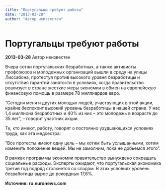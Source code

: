 ```yaml
---
title: "Португальцы требуют работы"
date: "2013-03-28"
author: "Автор неизвестен"
---
```


# Португальцы требуют работы

**2013-03-28** Автор неизвестен

Вчера сотни португальских безработных, а также активисты профсоюзов и молодежных организаций вышли в среду на улицы Лиссабона, протестуя против высокого уровня безработицы и отсутствия гарантий занятости в условиях, когда правительство реализует в стране жесткие меры экономии в обмен на европейскую финансовую помощь в размере 78 миллиардов евро.

“Сегодня меня и других молодых людей, участвующих в этой акции, крайне беспокоит высокий уровень безработицы в нашей стране. У нас 1,4 миллиона безработных и 40% из них – это молодежь в возрасте до 35 лет”, – говорит участник акции.

Те, кто имеют, работу, говорят о постоянно ухудшающихся условиях труда, как эта медсестра:

“Все протесты имеют одну цель – мы хотим быть услышанными, хотим изменить положение вещей. Мы не замолчим, пока не добьемся этого”.

В рамках программы экономии правительство вынуждено сокращать социальные расходы. Эксперты ожидают, что португальская экономика третий год подряд столкнется со спадом. В этих условиях уровень безработицы вырос до рекордных 17,6%.

**Источник: ru.euronews.com**